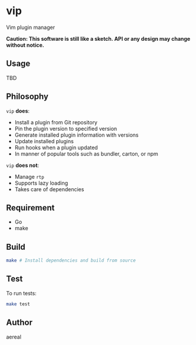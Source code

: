 # vip

Vim plugin manager

**Caution: This software is still like a sketch. API or any design may change without notice.**

## Usage

TBD

## Philosophy

`vip` **does**:

* Install a plugin from Git repository
* Pin the plugin version to specified version
* Generate installed plugin information with versions
* Update installed plugins
* Run hooks when a plugin updated
* In manner of popular tools such as bundler, carton, or npm

`vip` **does not**:

* Manage `rtp`
* Supports lazy loading
* Takes care of dependencies

## Requirement

* Go
* make

## Build

```sh
make # Install dependencies and build from source
```

## Test

To run tests:

```sh
make test
```

## Author

aereal
